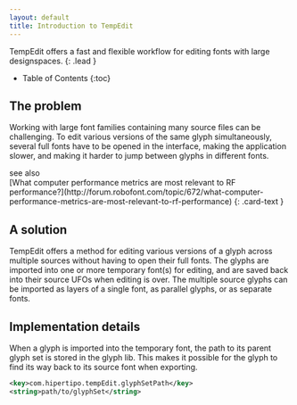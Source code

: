 ```yaml
---
layout: default
title: Introduction to TempEdit
---
```


TempEdit offers a fast and flexible workflow for editing fonts with large designspaces.
{: .lead }

* Table of Contents
{:toc}


The problem
-----------

Working with large font families containing many source files can be challenging. To edit various versions of the same glyph simultaneously, several full fonts have to be opened in the interface, making the application slower, and making it harder to jump between glyphs in different fonts.


<div class="card text-dark bg-light my-3">
<div class="card-header">see also</div>
<div class="card-body" markdown='1'>
[What computer performance metrics are most relevant to RF performance?](http://forum.robofont.com/topic/672/what-computer-performance-metrics-are-most-relevant-to-rf-performance)
{: .card-text }
</div>
</div>


A solution
----------

TempEdit offers a method for editing various versions of a glyph across multiple sources without having to open their full fonts. The glyphs are imported into one or more temporary font(s) for editing, and are saved back into their source UFOs when editing is over. The multiple source glyphs can be imported as layers of a single font, as parallel glyphs, or as separate fonts.


Implementation details
----------------------

When a glyph is imported into the temporary font, the path to its parent glyph set is stored in the glyph lib. This makes it possible for the glyph to find its way back to its source font when exporting.

```xml
<key>com.hipertipo.tempEdit.glyphSetPath</key>
<string>path/to/glyphSet</string>
```
